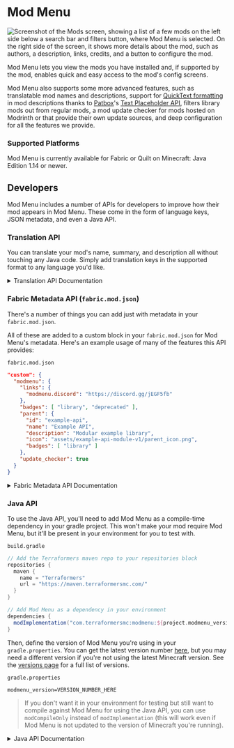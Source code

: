 # Mod Menu
![Screenshot of the Mods screen, showing a list of a few mods on the left side below a search bar and filters button, where Mod Menu is selected. On the right side of the screen, it shows more details about the mod, such as authors, a description, links, credits, and a button to configure the mod.](https://cdn.modrinth.com/data/mOgUt4GM/images/1b837be3f93c3e99e0ab70600698bd9f37723cec.png)

Mod Menu lets you view the mods you have installed and, if supported by the mod, enables quick and easy access to the mod's config screens.

Mod Menu also supports some more advanced features, such as translatable mod names and descriptions, support for [QuickText formatting](https://placeholders.pb4.eu/user/quicktext/) in mod descriptions thanks to [Patbox](https://ko-fi.com/patbox)'s [Text Placeholder API](https://modrinth.com/mod/placeholder-api), filters library mods out from regular mods, a mod update checker for mods hosted on Modrinth or that provide their own update sources, and deep configuration for all the features we provide.

### Supported Platforms
Mod Menu is currently available for Fabric or Quilt on Minecraft: Java Edition 1.14 or newer.

## Developers
Mod Menu includes a number of APIs for developers to improve how their mod appears in Mod Menu. These come in the form of language keys, JSON metadata, and even a Java API.

### Translation API
You can translate your mod's name, summary, and description all without touching any Java code. Simply add translation keys in the supported format to any language you'd like.

<details>
<summary>Translation API Documentation</summary>

Here's an example of Mod Menu's translations into Pirate Speak. To create your own, simply replace `modmenu` at the end (***NOT*** the one in the beginning) of the translation key with your own mod ID, for example `modmenu.descriptionTranslation.traverse`.

`en_pt.json`
```json
"modmenu.nameTranslation.modmenu": "Menu o' mods!",
"modmenu.descriptionTranslation.modmenu": "Menu o' mods ye installed matey!",
"modmenu.summaryTranslation.modmenu": "Menu o' mods ye installed matey!"
```

> The summary translation is redundant here and does not need to be included because it's the same as the description, but it was included to show that you may translate the summary (a short, one-sentence description of the mod) separately from the description, even in English!

</details>



### Fabric Metadata API (`fabric.mod.json`)
There's a number of things you can add just with metadata in your `fabric.mod.json`.

All of these are added to a custom block in your `fabric.mod.json` for Mod Menu's metadata. Here's an example usage of many of the features this API provides:

`fabric.mod.json`
```json
"custom": {
  "modmenu": {
    "links": {
      "modmenu.discord": "https://discord.gg/jEGF5fb"
    },
    "badges": [ "library", "deprecated" ],
    "parent": {
      "id": "example-api",
      "name": "Example API",
      "description": "Modular example library",
      "icon": "assets/example-api-module-v1/parent_icon.png",
      "badges": [ "library" ]
    },
    "update_checker": true
  }
}
```


<details>
<summary>Fabric Metadata API Documentation</summary>

#### Badges (`"badges": [ ]`)
While the `Client` badge is added automatically to mods set as client-side only (set `"environment": "client"` in `fabric.mod.json` to do this.), other badges such as the `Library` and `Deprecated` badges require definition here.

Supported values:
- `library` - should be assigned to mods that are purely dependencies for other mods that should not be shown to the user by default unless they toggle them on.
- `deprecated` - should be assigned to mods that exist purely for legacy reasons, such as an old API module or such.

Any others will be ignored, and Mod Menu does not support adding your own badges. You may open an issue [here](https://github.com/TerraformersMC/ModMenu/issues) if you have a compelling use case for a new badge.

#### Links (`"links": { }`)
The `links` object allows mod authors to add custom hyperlinks to the end of their description. If you specify a `sources` contact in the official `fabric.mod.json` metadata, it will also be included in the links section.

Any key in the `links` object will be included in the links section, with the key being used as a translation key. For example, this:

`fabric.mod.json`
```json
"custom": {
    "modmenu": {
        "links": {
          "modmenu.discord": "https://discord.gg/jEGF5fb"
        }
    }
}
```
will show as a link with the text "Discord", since "Discord" is the English translation of "modmenu.discord" provided by Mod Menu.

Mod Menu provides several default translations that can be used for links. A full list can be seen in Mod Menu's language file [here](https://github.com/TerraformersMC/ModMenu/blob/-/src/main/resources/assets/modmenu/lang/en_us.json). All default link translation keys take the form `modmenu.<type>`.

You can also provide your own translations if you would like to add custom links. Make sure to use ***your own namespace*** (as opposed to `modmenu`) for any custom keys.

#### Parents (`"parent": "mod_id" or { }`)
<img align="right" width="400" src="https://i.imgur.com/ZutCprf.png">

Parents are used to display a mod as a child of another one. This is meant to be used for mods divided into different modules. The following element in a `fabric.mod.json` will define the mod as a child of the mod 'flamingo': 

`fabric.mod.json`
```json
"custom": {
    "modmenu": {
        "parent": "flamingo"
    }
}
```

However, if you want to group mods under a parent, but the parent isn't an actual mod, you can do that too. In the example below, a mod is defining metadata for a parent. Make sure that this metadata is included in all of the children that use the fake/dummy parent. This can also be used as a fallback for an optional parent, it will be replace by the mod's real metadata if present.


`fabric.mod.json`
```json
"custom": {
    "modmenu": {
        "parent": {
            "id": "this-mod-isnt-real",
            "name": "Fake Mod",
            "description": "Do cool stuff with this fake mod",
            "icon": "assets/real-mod/fake-mod-icon.png",
            "badges": [ "library" ]
        }
    }
}
```

Dummy parent mods only support the following metadata:
- `id` (String)
- `name` (String)
- `description` (String)
- `icon` (String)
- `badges` (Array of Strings)


#### Disable update checker (`"update_checker": false`)
By default, Mod Menu's update checker will use the hash of your mod's jar to lookup the latest version on Modrinth. If it finds a matching project, it will check for the latest version that supports your mod loader and Minecraft version, and if it has a different hash from your existing file, it will prompt the user that there is an update available.

You can disable the update checker by setting `update_checker` to false in your Mod Menu metadata like so:

`fabric.mod.json`
```json
"custom": {
    "modmenu": {
        "update_checker": false
    }
}
```

</details>



### Java API
To use the Java API, you'll need to add Mod Menu as a compile-time dependency in your gradle project. This won't make your mod require Mod Menu, but it'll be present in your environment for you to test with.

`build.gradle`
```gradle
// Add the Terraformers maven repo to your repositories block
repositories {
  maven {
    name = "Terraformers"
    url = "https://maven.terraformersmc.com/"
  }
}

// Add Mod Menu as a dependency in your environment
dependencies {
  modImplementation("com.terraformersmc:modmenu:${project.modmenu_version}")
}
```
Then, define the version of Mod Menu you're using in your `gradle.properties`. You can get the latest version number [here](https://modrinth.com/mod/modmenu/version/latest), but you may need a different version if you're not using the latest Minecraft version. See the [versions page](https://modrinth.com/mod/modmenu/versions) for a full list of versions.

`gradle.properties`
```properties
modmenu_version=VERSION_NUMBER_HERE
```
> If you don't want it in your environment for testing but still want to compile against Mod Menu for using the Java API, you can use `modCompileOnly` instead of `modImplementation` (this will work even if Mod Menu is not updated to the version of Minecraft you're running).

<details>
<summary>Java API Documentation</summary>

### Getting Started
To use the API, implement the ModMenuApi interface on a class and add that as an entry point of type "modmenu" in your `fabric.mod.json` like this:

`fabric.mod.json`
```json
"entrypoints": {
  "modmenu": [ "com.example.mod.ExampleModMenuApiImpl" ]
}
```

### Mod Config Screens
Mods can provide a Screen factory to provide a custom config screen to open with the config button. Implement the `getModConfigScreenFactory` method in your API implementation to do this.

The intended use case for this is for mods to provide their own config screens. The mod id of the config screen is automagically determined by the source mod container that the entrypoint originated from.

### Provided Config Screens
Mods can provide Screen factories to provide a custom config screens to open with the config buttons for other mods as well. Implement the `getProvidedConfigScreenFactories` method in your API implementation for this.

The intended use case for this is for a mod like Cloth Config to provide config screens for mods that use its API.

### Modpack Badges
Mods can give other mods the `Modpack` badge by implementing the `attachModpackBadges` method, such as through the following:

```java
@Override
public void attachModpackBadges(Consumer<String> consumer) {
	consumer.accept("modmenu"); // Indicates that 'modmenu' is part of the modpack
}
```

Note that 'internal' mods such as Minecraft itself and the mod loader cannot be given the modpack badge, as they are not distributed within a typical modpack.

### Static Helper Methods
`ModMenuApi` also offers a few helper methods for mods that want to work with Mod Menu better, like making their own Mods buttons.

#### Creating a Mods screen instance
You can call this method to get an instance of the Mods screen:
```java
Screen createModsScreen(Screen previous)
```

#### Creating a Mods button `Text`
You can call this method to get the Text that would be displayed on a Mod Menu Mods button:
```java
Text createModsButtonText()
```

</details>
